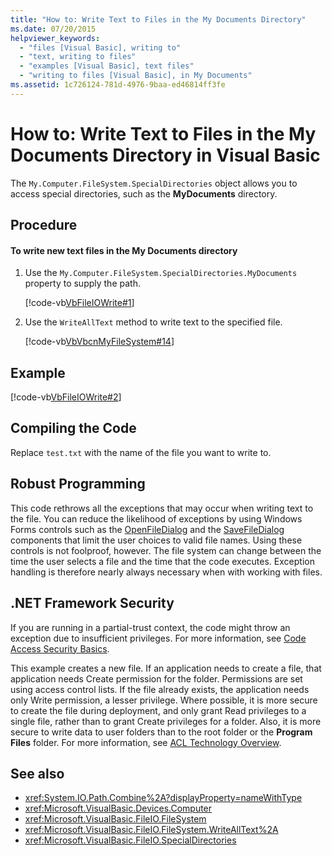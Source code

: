 ```yaml
---
title: "How to: Write Text to Files in the My Documents Directory"
ms.date: 07/20/2015
helpviewer_keywords: 
  - "files [Visual Basic], writing to"
  - "text, writing to files"
  - "examples [Visual Basic], text files"
  - "writing to files [Visual Basic], in My Documents"
ms.assetid: 1c726124-781d-4976-9baa-ed46814ff3fe
---
```

# How to: Write Text to Files in the My Documents Directory in Visual Basic

The `My.Computer.FileSystem.SpecialDirectories` object allows you to access special directories, such as the **MyDocuments** directory.  
  
## Procedure  
  
#### To write new text files in the My Documents directory  
  
1. Use the `My.Computer.FileSystem.SpecialDirectories.MyDocuments` property to supply the path.  
  
     [!code-vb[VbFileIOWrite#1](~/samples/snippets/visualbasic/VS_Snippets_VBCSharp/VbFileIOWrite/VB/Class1.vb#1)]  
  
2. Use the `WriteAllText` method to write text to the specified file.  
  
     [!code-vb[VbVbcnMyFileSystem#14](~/samples/snippets/visualbasic/VS_Snippets_VBCSharp/VbVbcnMyFileSystem/VB/Class1.vb#14)]  
  
## Example  

 [!code-vb[VbFileIOWrite#2](~/samples/snippets/visualbasic/VS_Snippets_VBCSharp/VbFileIOWrite/VB/Class1.vb#2)]  
  
## Compiling the Code  

 Replace `test.txt` with the name of the file you want to write to.  
  
## Robust Programming  

 This code rethrows all the exceptions that may occur when writing text to the file. You can reduce the likelihood of exceptions by using Windows Forms controls such as the [OpenFileDialog](../../../../framework/winforms/controls/openfiledialog-component-windows-forms.md) and the [SaveFileDialog](../../../../framework/winforms/controls/savefiledialog-component-windows-forms.md) components that limit the user choices to valid file names. Using these controls is not foolproof, however. The file system can change between the time the user selects a file and the time that the code executes. Exception handling is therefore nearly always necessary when with working with files.  
  
## .NET Framework Security  

 If you are running in a partial-trust context, the code might throw an exception due to insufficient privileges. For more information, see [Code Access Security Basics](../../../../framework/misc/code-access-security-basics.md).  
  
 This example creates a new file. If an application needs to create a file, that application needs Create permission for the folder. Permissions are set using access control lists. If the file already exists, the application needs only Write permission, a lesser privilege. Where possible, it is more secure to create the file during deployment, and only grant Read privileges to a single file, rather than to grant Create privileges for a folder. Also, it is more secure to write data to user folders than to the root folder or the **Program Files** folder. For more information, see [ACL Technology Overview](https://docs.microsoft.com/previous-versions/dotnet/netframework-4.0/ms229742(v=vs.100)).  
  
## See also

- <xref:System.IO.Path.Combine%2A?displayProperty=nameWithType>
- <xref:Microsoft.VisualBasic.Devices.Computer>
- <xref:Microsoft.VisualBasic.FileIO.FileSystem>
- <xref:Microsoft.VisualBasic.FileIO.FileSystem.WriteAllText%2A>
- <xref:Microsoft.VisualBasic.FileIO.SpecialDirectories>
